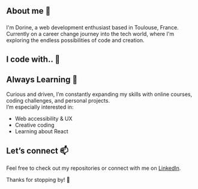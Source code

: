 <h2 align="left">About me 👋</h2>

###

<p align="left">I'm Dorine, a web development enthusiast based in Toulouse, France.  
Currently on a career change journey into the tech world, where I'm exploring the endless possibilities of code and creation.</p>

###

<h2 align="left">I code with.. 🚀</h2>

###



###

<h2>Always Learning 🌱</h2>

Curious and driven, I’m constantly expanding my skills with online courses, coding challenges, and personal projects.  
I’m especially interested in:

- Web accessibility & UX
- Creative coding
- Learning about React

###

<h2> Let’s connect 📫  </h2>

Feel free to check out my repositories or connect with me on [LinkedIn](https://www.linkedin.com/in/dorine-lem%C3%A9e-60475136b/).

Thanks for stopping by! 🚀
